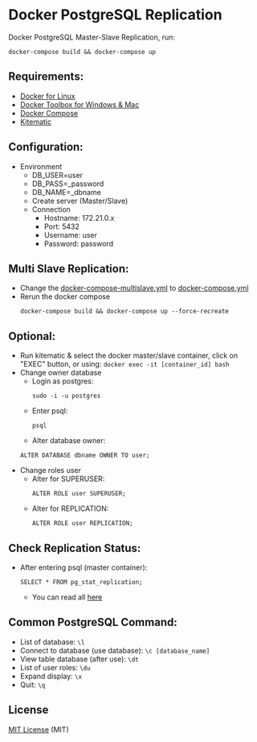#  Docker PostgreSQL Replication

Docker PostgreSQL Master-Slave Replication, run:
```
docker-compose build && docker-compose up
```

## Requirements:
   * [Docker for Linux](https://docs.docker.com/engine/installation/linux/ubuntu)
   * [Docker Toolbox for Windows & Mac](https://www.docker.com/products/docker-toolbox)
   * [Docker Compose](https://docs.docker.com/compose/install/)
   * [Kitematic](https://kitematic.com/)

## Configuration:
   * Environment
     - DB_USER=user
     - DB_PASS=_password
     - DB_NAME=_dbname
     - Create server (Master/Slave)
     - Connection
       * Hostname: 172.21.0.x
       * Port: 5432
       * Username: user
       * Password: password

## Multi Slave Replication:
   * Change the [docker-compose-multislave.yml](https://github.com//docker-postgresql-replication/blob/master/docker-compose-multislave.yml) to [docker-compose.yml](https://github.com//docker-postgresql-replication/blob/master/docker-compose.yml)
   * Rerun the docker compose
     ```
     docker-compose build && docker-compose up --force-recreate
     ```

## Optional:
   * Run kitematic & select the docker master/slave container, click on "EXEC" button, or using:
     ```docker exec -it [container_id] bash```
   * Change owner database  
     - Login as postgres:
         ```
         sudo -i -u postgres
         ```
     - Enter psql:
         ```
         psql
         ```
     - Alter database owner:
	 ```
	 ALTER DATABASE dbname OWNER TO user;
	 ```
   * Change roles user
	 - Alter for SUPERUSER:
	     ```
	     ALTER ROLE user SUPERUSER;
	     ```
	 - Alter for REPLICATION:
	     ```
	     ALTER ROLE user REPLICATION;
	     ```

## Check Replication Status:
   * After entering psql (master container):
     ```
     SELECT * FROM pg_stat_replication;
     ```
     - You can read all [here](https://www.enterprisedb.com/blog/monitoring-approach-streaming-replication-hot-standby-postgresql-93)

## Common PostgreSQL Command:
   * List of database: ```\l```
   * Connect to database (use database): ```\c [database_name]```
   * View table database (after use): ```\dt```
   * List of user roles: ```\du```
   * Expand display: ```\x```
   * Quit: ```\q```

## License
[MIT License](https://github.com//docker-postgresql-replication/blob/master/LICENSE) (MIT)
